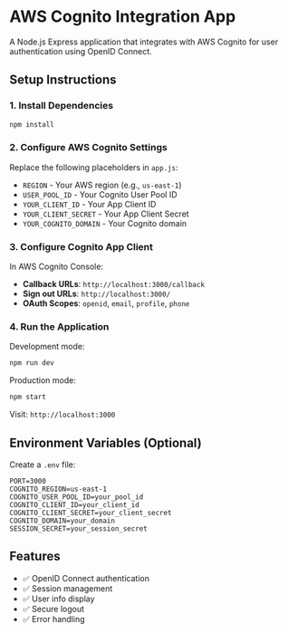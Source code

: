 # AWS Cognito Integration App

A Node.js Express application that integrates with AWS Cognito for user authentication using OpenID Connect.

## Setup Instructions

### 1. Install Dependencies
```bash
npm install
```

### 2. Configure AWS Cognito Settings

Replace the following placeholders in `app.js`:

- `REGION` - Your AWS region (e.g., `us-east-1`)
- `USER_POOL_ID` - Your Cognito User Pool ID
- `YOUR_CLIENT_ID` - Your App Client ID
- `YOUR_CLIENT_SECRET` - Your App Client Secret
- `YOUR_COGNITO_DOMAIN` - Your Cognito domain

### 3. Configure Cognito App Client

In AWS Cognito Console:
- **Callback URLs**: `http://localhost:3000/callback`
- **Sign out URLs**: `http://localhost:3000/`
- **OAuth Scopes**: `openid`, `email`, `profile`, `phone`

### 4. Run the Application

Development mode:
```bash
npm run dev
```

Production mode:
```bash
npm start
```

Visit: `http://localhost:3000`

## Environment Variables (Optional)

Create a `.env` file:
```
PORT=3000
COGNITO_REGION=us-east-1
COGNITO_USER_POOL_ID=your_pool_id
COGNITO_CLIENT_ID=your_client_id
COGNITO_CLIENT_SECRET=your_client_secret
COGNITO_DOMAIN=your_domain
SESSION_SECRET=your_session_secret
```

## Features

- ✅ OpenID Connect authentication
- ✅ Session management
- ✅ User info display
- ✅ Secure logout
- ✅ Error handling
